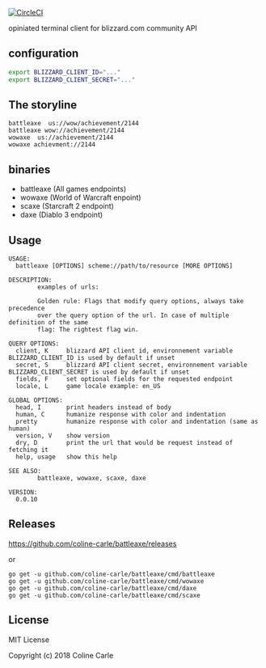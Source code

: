 
[![CircleCI](https://circleci.com/gh/coline-carle/battleaxe.svg?style=svg)](https://circleci.com/gh/coline-carle/battleaxe)

opiniated terminal client for blizzard.com community API

## configuration
```sh
export BLIZZARD_CLIENT_ID="..."
export BLIZZARD_CLIENT_SECRET="..."
```

## The storyline

```
battleaxe  us://wow/achievement/2144
battleaxe wow://achievement/2144
wowaxe  us://achievement/2144
wowaxe achievment://2144
```

## binaries
- battleaxe (All games endpoints)
- wowaxe (World of Warcraft enpoint)
- scaxe (Starcraft 2 endpoint)
- daxe (Diablo 3 endpoint)
## Usage

```
USAGE:
  battleaxe [OPTIONS] scheme://path/to/resource [MORE OPTIONS]

DESCRIPTION:
        examples of urls:

        Golden rule: Flags that modify query options, always take precedence
        over the query option of the url. In case of multiple definition of the same
        flag: The rightest flag win.

QUERY OPTIONS:
  client, K     blizzard API client id, environnement variable BLIZZARD_CLIENT_ID is used by default if unset
  secret, S     blizzard API client secret, environnement variable BLIZZARD_CLIENT_SECRET is used by default if unset
  fields, F     set optional fields for the requested endpoint
  locale, L     game locale example: en_US

GLOBAL OPTIONS:
  head, I       print headers instead of body
  human, C      humanize response with color and indentation
  pretty        humanize response with color and indentation (same as human)
  version, V    show version
  dry, D        print the url that would be request instead of fetching it
  help, usage   show this help

SEE ALSO:
        battleaxe, wowaxe, scaxe, daxe

VERSION:
  0.0.10

```

## Releases

https://github.com/coline-carle/battleaxe/releases

or

```
go get -u github.com/coline-carle/battleaxe/cmd/battleaxe
go get -u github.com/coline-carle/battleaxe/cmd/wowaxe
go get -u github.com/coline-carle/battleaxe/cmd/daxe
go get -u github.com/coline-carle/battleaxe/cmd/scaxe
```


## License

MIT License

Copyright (c) 2018 Coline Carle


